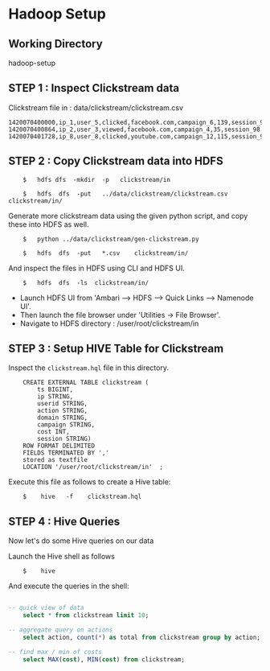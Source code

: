 # Hadoop Setup

## Working Directory
hadoop-setup

## STEP 1 : Inspect Clickstream data

Clickstream file in :   data/clickstream/clickstream.csv

```
1420070400000,ip_1,user_5,clicked,facebook.com,campaign_6,139,session_98
1420070400864,ip_2,user_3,viewed,facebook.com,campaign_4,35,session_98
1420070401728,ip_8,user_8,clicked,youtube.com,campaign_12,115,session_92

```

## STEP 2 : Copy Clickstream data into HDFS

```
    $   hdfs dfs  -mkdir  -p   clickstream/in

    $   hdfs  dfs  -put   ../data/clickstream/clickstream.csv    clickstream/in/
```

Generate more clickstream data using the given python script, and copy these into HDFS as well.

```
    $   python ../data/clickstream/gen-clickstream.py

    $   hdfs  dfs  -put   *.csv    clickstream/in/
```

And inspect the files in HDFS using CLI and HDFS UI.

```
    $   hdfs  dfs  -ls  clickstream/in/
```

* Launch HDFS UI from 'Ambari --> HDFS --> Quick Links --> Namenode UI'.
* Then launch the file browser under 'Utilities -> File Browser'.
* Navigate to HDFS directory :  /user/root/clickstream/in


## STEP 3 : Setup HIVE Table for Clickstream

Inspect the `clickstream.hql` file in this directory.

```
    CREATE EXTERNAL TABLE clickstream (
        ts BIGINT,
        ip STRING,
        userid STRING,
        action STRING,
        domain STRING,
        campaign STRING,
        cost INT,
        session STRING)
    ROW FORMAT DELIMITED
    FIELDS TERMINATED BY ','
    stored as textfile
    LOCATION '/user/root/clickstream/in'  ;
```

Execute this file as follows to create a Hive table:

```
    $    hive   -f    clickstream.hql
```


## STEP 4 : Hive Queries

Now let's do some Hive queries on our data

Launch the Hive shell as follows
```
    $    hive
```

And execute the queries in the shell:

```sql

-- quick view of data
    select * from clickstream limit 10;

-- aggregate query on actions
    select action, count(*) as total from clickstream group by action;

-- find max / min of costs
    select MAX(cost), MIN(cost) from clickstream;

```

